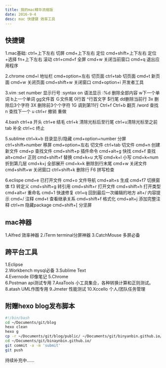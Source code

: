 ```yaml
---
title: 我的mac精华浓缩版
date: 2016-9-4
desc: mac 快捷键 效率工具
---
```


## 快捷键

1.mac基础:
ctrl+上下左右   切屏
cmd+上下左右  定位 
cmd+shift+上下左右  定位+选择
fn+上下左右  滚动
ctrl+cmd+f  全屏
cmd+w 关闭当前窗口
cmd+q 退出应用程序

2.chrome
cmd+l 地址栏
cmd+option+左右 切页面
ctrl+tab 切页面
cmd+t 新页面
cmd+w 关闭页面
cmd+shift+w 关闭窗口
cmd+option+i 开发者工具

3.vim
:set number 显示行号
:syntax on 语法显示
:%d 删除全部内容
w下一个单词
b上一个单词
gg文件首
Ｇ文件尾
0行首
^行首文字
$行尾
dd删除当前行
3x 删除后3个字符 3X 删除前3个个字符
1G 调到第11行
Ctrl+f Ctrl+b 翻页
/word 查找 n 查找下一个
u  ctrl+r   撤销 重做


4.bash
ctrl+a 开头
ctrl+e 结毛
ctrl+k 清除光标后至行尾
ctrl+u清除光标至之前
tab 补全
ctrl+c 终止

5.sublime
ctrl+k+b 目录显示/隐藏
cmd+option+number 分屏
ctrl+shift+number 移屏
cmd+option+左右 切文件
ctrl+tab 切文件
cmd+n 创建新文件
cmd+p 查找文件
cmd+shift+p  插件命令
cmd+alt+g 快找
cmd+f 查找 alt+cmd+r 正则
cmd+shift+f 替换
cmd+k+u 大写 cmd+k+l 小写
cmd+k+num 折到第几层
cmd+k+j 全部展开
cmd+k+k 删除到行末尾
cmd+w 关闭文件 
cmd+shift+w 关闭窗口
ctrl+shift+k 删除行
F6 拼写检查

6.eclispe
cmd+e 已打开文件
cmd+o 文件导航
cmd+alt+s 生成
cmd+f7 切换窗体
f3 转定义
cmd+shift+g 转引用
cmd+shift+r 打开文件
cmd+shift+h 打开类型
cmd+alt+r 重命名
cmd+1 快速修复
ctrl+q 回到最后一次编辑的地方
alt+/  内容提示
cmd+/ 注释
cmd+t 查看继承关系
cmd+shift+f 格式化
cmd+alt+j 添加完整注释
ctrl+m 隐藏package
cmd+shift+[ 分坚屏

## mac神器

1.Alfred  效率神器
2.iTerm  terminal分屏神器
3.CatchMouse  多屏必备

## 跨平台工具

1.Eclipse  
2.Workbench  mysql必备
3.Sublime Text   
4.Evernode 印像笔记
5.Chrome  
6.Postman  api测试专用
7.AxaTools  小工具集合，各种转换计算和正则测试。
8.atash UML作图专用
9.Jmeter  性能测试
10.Xccello 个人/团队任务管理


## 附赠hexo blog发布脚本

``` bash
#!/bin/bash
cd ~/Documents/git/blog
hexo clean
hexo g
cp -r ~/Documents/git/blog/public/ ~/Documents/git/binyanbin.github.io/
cd ~/Documents/git/binaynbin.github.io/
git commit -a -m 'submit'
git push
```

持续补充中......